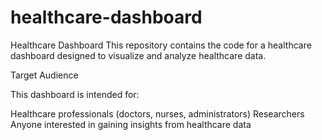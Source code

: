 # healthcare-dashboard

Healthcare Dashboard
This repository contains the code for a healthcare dashboard designed to visualize and analyze healthcare data.

Target Audience

This dashboard is intended for:

Healthcare professionals (doctors, nurses, administrators)
Researchers
Anyone interested in gaining insights from healthcare data
